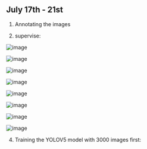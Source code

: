 ## July 17th - 21st

1. Annotating the images

2. supervise:

![image](https://github.com/tjboise/ITDintern/assets/95270677/e48037de-8ab9-4931-87f9-12c76a6762fa)

![image](https://github.com/tjboise/ITDintern/assets/95270677/d4e1d8aa-1697-4929-b47b-20bc8bca60d8)

![image](https://github.com/tjboise/ITDintern/assets/95270677/021ddd65-1e83-4879-9976-51afea5f1e0b)

![image](https://github.com/tjboise/ITDintern/assets/95270677/80657c09-f0be-4e86-a9fe-ac2eb1def138)

![image](https://github.com/tjboise/ITDintern/assets/95270677/276defdf-1ece-44bb-9632-489c1aad952d)

![image](https://github.com/tjboise/ITDintern/assets/95270677/76536c98-eef2-4130-b3eb-0edeb9193b69)

![image](https://github.com/tjboise/ITDintern/assets/95270677/230ea822-22de-4764-9210-39fd976cd60c)

![image](https://github.com/tjboise/ITDintern/assets/95270677/972351d1-f0a0-48f7-9809-8c7a0231372e)

4. Training the YOLOV5 model with 3000 images first:

   
